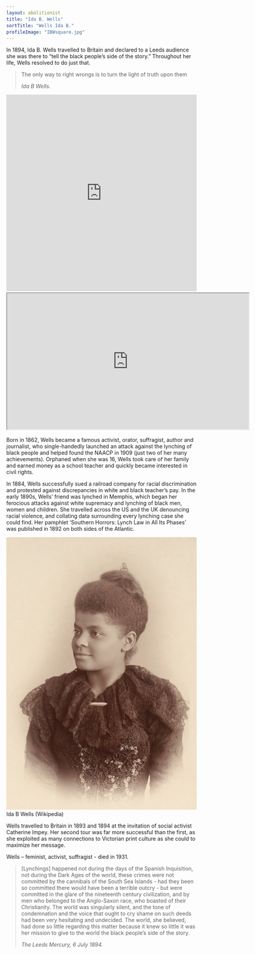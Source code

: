 ```yaml
---
layout: abolitionist
title: "Ida B. Wells"
sortTitle: "Wells Ida B."
profileImage: "IBWsquare.jpg"
---
```


In 1894, Ida B. Wells travelled to Britain and declared to a Leeds audience she was there to “tell the black people’s side of the story.” Throughout her life, Wells resolved to do just that.

>The only way to right wrongs is to turn the light of truth upon them
> <footer><cite>Ida B Wells.</cite></footer>

<iframe width="100%" height="520" frameborder="0" src="https://murray7872.carto.com/builder/022d96db-bae2-4e70-a45b-7c6c624093ff/embed" allowfullscreen webkitallowfullscreen mozallowfullscreen oallowfullscreen msallowfullscreen></iframe>

<iframe width="640px" height="360px" src="https://gcp-europe-west1.app.carto.com/map/43e88975-7b07-4eeb-b2a1-6918b57c5164/embed" allowfullscreen webkitallowfullscreen mozallowfullscreen oallowfullscreen msallowfullscreen></iframe>


Born in 1862, Wells became a famous activist, orator, suffragist, author and journalist, who single-handedly launched an attack against the lynching of black people and helped found the NAACP in 1909 (just two of her many achievements). Orphaned when she was 16, Wells took care of her family and earned money as a school teacher and quickly became interested in civil rights.

In 1884, Wells successfully sued a railroad company for racial discrimination and protested against discrepancies in white and black teacher’s pay. In the early 1890s, Wells’ friend was lynched in Memphis, which began her ferocious attacks against white supremacy and lynching of black men, women and children. She travelled across the US and the UK denouncing racial violence, and collating data surrounding every lynching case she could find. Her pamphlet ‘Southern Horrors: Lynch Law in All Its Phases’ was published in 1892 on both sides of the Atlantic.

![Picture of Ida B Wells](/img/IBW2.jpg)
<span class="caption text-muted">Ida B Wells (Wikipedia)</span>

Wells travelled to Britain in 1893 and 1894 at the invitation of social activist Catherine Impey. Her second tour was far more successful than the first, as she exploited as many connections to Victorian print culture as she could to maximize her message.

Wells – feminist, activist, suffragist - died in 1931.

> [Lynchings] happened not during the days of the Spanish Inquisition, not during the Dark Ages of the world, these crimes were not committed by the cannibals of the South Sea Islands - had they been so committed there would have been a terrible outcry - but were committed in the glare of the nineteenth century civilization, and by men who belonged to the Anglo-Saxon race, who boasted of their Christianity. The world was singularly silent, and the tone of condemnation and the voice that ought to cry shame on such deeds had been very hesitating and undecided. The world, she believed, had done so little regarding this matter because it knew so little it was her mission to give to the world the black people’s side of the story.
> <footer><cite>The Leeds Mercury, 6 July 1894.</cite></footer>
